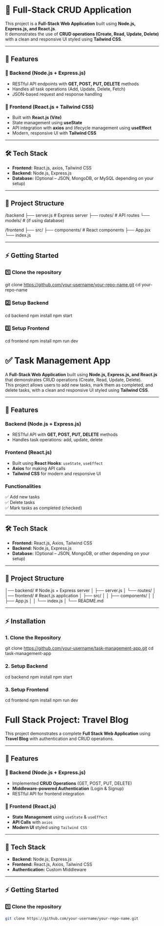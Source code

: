 # 🚀 Full-Stack CRUD Application

This project is a **Full-Stack Web Application** built using **Node.js, Express.js, and React.js**.  
It demonstrates the use of **CRUD operations (Create, Read, Update, Delete)** with a clean and responsive UI styled using **Tailwind CSS**.

---

## 📌 Features

### 🔹 Backend (Node.js + Express.js)
- RESTful API endpoints with **GET, POST, PUT, DELETE** methods  
- Handles all task operations (Add, Update, Delete, Fetch)  
- JSON-based request and response handling  

### 🔹 Frontend (React.js + Tailwind CSS)
- Built with **React.js (Vite)**  
- State management using **useState**
- API integration with **axios** and lifecycle management using **useEffect**  
- Modern, responsive UI with **Tailwind CSS**  

---

## 🛠️ Tech Stack
- **Frontend:** React.js, axios, Tailwind CSS  
- **Backend:** Node.js, Express.js  
- **Database:** (Optional – JSON, MongoDB, or MySQL depending on your setup)  

---

## 📂 Project Structure
/backend
├── server.js # Express server
├── routes/ # API routes
└── models/ # (if using database)

/frontend
├── src/
├── components/ # React components
├── App.jsx
└── index.js

---

## ⚡ Getting Started

### 1️⃣ Clone the repository
git clone https://github.com/your-username/your-repo-name.git
cd your-repo-name

### 2️⃣ Setup Backend
cd backend
npm install
npm start

### 3️⃣ Setup Frontend
cd frontend
npm install
npm run dev


# ✅ Task Management App

A **Full-Stack Web Application** built using **Node.js, Express.js, and React.js** that demonstrates CRUD operations (Create, Read, Update, Delete).  
This project allows users to add new tasks, mark them as completed, and delete tasks, with a clean and responsive UI styled using **Tailwind CSS**.

---

## 🚀 Features

### Backend (Node.js + Express.js)
- RESTful API with **GET, POST, PUT, DELETE** methods  
- Handles task operations: add, update, delete  

### Frontend (React.js)
- Built using **React Hooks**: `useState`, `useEffect`  
- **Axios** for making API calls  
- **Tailwind CSS** for modern and responsive UI  

### Functionalities
✅ Add new tasks  
✅ Delete tasks  
✅ Mark tasks as completed (checked)  

---

## 🛠️ Tech Stack
- **Frontend:** React.js, Axios, Tailwind CSS  
- **Backend:** Node.js, Express.js  
- **Database:** (Optional – JSON, MongoDB, or other depending on your setup)  

---

## 📂 Project Structure
│── backend/ # Node.js + Express server
│ ├── server.js
│ └── routes/
│
│── frontend/ # React.js application
│ ├── src/
│ │ ├── components/
│ │ ├── App.js
│ │ └── index.js
│
└── README.md


---

## ⚡ Installation

### 1. Clone the Repository
git clone https://github.com/your-username/task-management-app.git
cd task-management-app

### 2. Setup Backend
cd backend
npm install
npm start

### 3. Setup Frontend
cd frontend
npm install
npm run dev


# Full Stack Project: Travel Blog

This project demonstrates a complete **Full Stack Web Application** using **Travel Blog** with authentication and CRUD operations.

---

## 🚀 Features

### 🔹 Backend (Node.js + Express.js)
- Implemented **CRUD Operations** (GET, POST, PUT, DELETE)
- **Middleware-powered Authentication** (Login & Signup)
- RESTful API for frontend integration

### 🔹 Frontend (React.js)
- **State Management** using `useState` & `useEffect`
- **API Calls** with `axios`
- **Modern UI** styled using `Tailwind CSS`

---

## 📂 Tech Stack
- **Backend:** Node.js, Express.js  
- **Frontend:** React.js, Axios, Tailwind CSS  
- **Authentication:** Custom Middleware

---

## ⚡ Getting Started

### 1️⃣ Clone the repository
```bash
git clone https://github.com/your-username/your-repo-name.git
